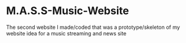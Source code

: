 # M.A.S.S-Music-Website
The second website I made/coded that was a prototype/skeleton of my website idea for a music streaming and news site
